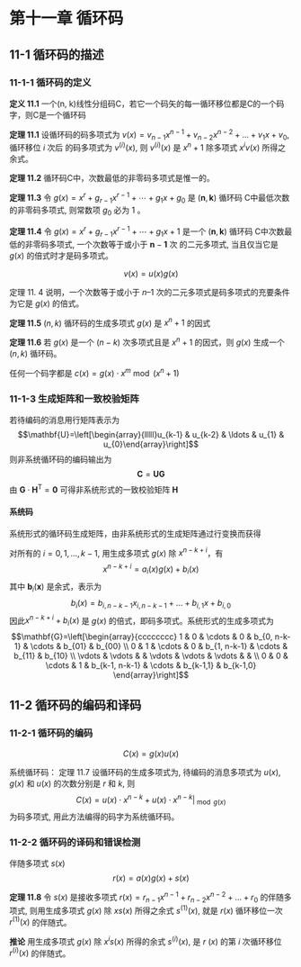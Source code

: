<!-- ---
title: 第十一章 - 循环码
date: 2022-06-19T12:00:00+08:00
categories: ["信息论"]
layout: note
article: false
--- -->

# 第十一章 循环码

## 11-1 循环码的描述

### 11-1-1 循环码的定义

**定义 11.1** 一个(n, k)线性分组码C，若它一个码矢的每一循环移位都是C的一个码字，则C是一个循环码

**定理 11.1** 设循环码的码多项式为
$v(x)=v_{n-1} x^{n-1}+v_{n-2} x^{n-2}+\ldots+v_{1} x+v_{0}$, 循环移位 $i$ 次后 的码多项式为 $v^{(i)}(x)$, 则 $v^{(i)}(x)$ 是 $x^{n}+1$ 除多项式 $x^{i} v(x)$ 所得之余式。

**定理 11.2** 循环码C中，次数最低的非零码多项式是惟一的。

**定理 11.3** 令 $g(x)=x^{r}+g_{r-1} x^{r-1}+\cdots+g_{1} x+g_{0}$ 是 $(\boldsymbol{n}, \boldsymbol{k})$ 循环码 C中最低次数的非零码多项式, 则常数项 $g_0$ 必为 1 。

**定理 11.4** 令 $g(x)=x^{r}+g_{r-1} x^{r-1}+\cdots+g_{1} x+1$ 是一个 $(\boldsymbol{n}, \boldsymbol{k})$ 循环码 C中次数最低的非零码多项式, 一个次数等于或小于 $\boldsymbol{n}-\mathbf{1}$ 次 的二元多项式, 当且仅当它是 $g(x)$ 的倍式时才是码多项式。

$$v(x)=u(x)g(x)$$

定理 11. 4 说明，一个次数等于或小于 $n – 1$ 次的二元多项式是码多项式的充要条件为它是 $g (x)$ 的倍式。

**定理 11.5** $(n, k)$ 循环码的生成多项式 $g (x)$ 是 $x^n+1$ 的因式

**定理 11.6** 若 $g(x)$ 是一个 $(n-k)$ 次多项式且是 $x^{n}+1$ 的因式，则 $g(x)$ 生成一个 $(n, k)$ 循环码。

任何一个码字都是 $c(x)=g(x)\cdot x^m \bmod (x^n+1)$


### 11-1-3 生成矩阵和一致校验矩阵

若待编码的消息用行矩阵表示为
$$\mathbf{U}=\left[\begin{array}{lllll}u_{k-1} & u_{k-2} & \ldots & u_{1} & u_{0}\end{array}\right]$$
则非系统循环码的编码输出为
$$\mathbf{C}=\mathbf{U G}$$
由 $\mathbf{G} \cdot \mathbf{H}^{\mathrm{T}}=\mathbf{0}$ 可得非系统形式的一致校验矩阵 $\mathbf{H}$

#### 系统码

系统形式的循环码生成矩阵，由非系统形式的生成矩阵通过行变换而获得

对所有的 $i=0,1, \ldots, k-1$, 用生成多项式 $g(x)$ 除 $x^{n-k+i}$，有
$$x^{n-k+i}=a_{i}(x) g(x)+b_{i}(x)$$
其中 $\boldsymbol{b}_{i}(\boldsymbol{x})$ 是余式，表示为
$$b_{i}(x)=b_{i, n-k-1} x_{i, n-k-1}+\ldots+b_{i, 1} x+b_{i, 0}$$
因此$x^{n-k+i}+b_i(x)$ 是 $g(x)$ 的倍式，即码多项式。系统形式的生成多项式为
$$\mathbf{G}=\left[\begin{array}{cccccccc}
1 & 0 & \cdots & 0 & b_{0, n-k-1} & \cdots & b_{01} & b_{00} \\
0 & 1 & \cdots & 0 & b_{1, n-k-1} & \cdots & b_{11} & b_{10} \\
\vdots & \vdots & & \vdots & \vdots & \vdots & & \\
0 & 0 & \cdots & 1 & b_{k-1, n-k-1} & \cdots & b_{k-1,1} & b_{k-1,0}
\end{array}\right]$$

## 11-2 循环码的编码和译码

### 11-2-1 循环码的编码

$$C(x) = g(x) u(x)$$

系统循环码：
定理 $11.7$ 设循环码的生成多项式为, 待编码的消息多项式为 $u(x), g(x)$ 和 $u(x)$ 的次数分别是 $r$ 和 $k$, 则
$$C(x)=u(x) \cdot x^{n-k}+\left.u(x) \cdot x^{n-k}\right|_{\bmod g(x)}$$
为码多项式, 用此方法编得的码字为系统循环码。

### 11-2-2 循环码的译码和错误检测

伴随多项式 $s(x)$
$$r(x)= a(x)g(x) + s(x)$$

**定理 11.8** 令 $s(x)$ 是接收多项式 $r(x)=r_{n-1} x^{n-1}+r_{n-2} x^{n-2}+\ldots+r_{0}$ 的伴随多项式, 则用生成多项式 $g(x)$ 除 $x s(x)$ 所得之余式 $s^{(1)}(x)$, 就是 $r(x)$ 循环移位一次 $r^{(1)}(x)$ 的伴随式。

**推论** 用生成多项式 $g(x)$ 除 $x^{i} s(x)$ 所得的余式 $s^{(i)}(x)$, 是 $r$ $(x)$ 的第 $i$ 次循环移位 $r^{(i)}(x)$ 的伴随式。
